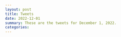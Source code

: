 ```yaml
---
layout: post
title: Tweets
date: 2022-12-01
summary: These are the tweets for December 1, 2022.
categories:
---
```


